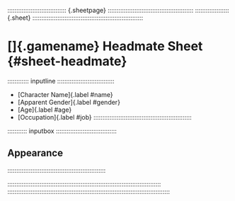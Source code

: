 ::::::::::::::::::::::::::::::::: {.sheetpage} ::::::::::::::::::::::::::::::::::::::::::::::::
::::::::::::::::::: {.sheet} ::::::::::::::::::::::::::::::::::::::::::::::::::::::::::::::
# []{.gamename} Headmate Sheet {#sheet-headmate}

:::::::::::: inputline ::::::::::::::::::::::::::::::::
- [Character Name]{.label #name}
- [Apparent Gender]{.label #gender}
- [Age]{.label #age}
- [Occupation]{.label #job}
:::::::::::::::::::::::::::::::::::::::::::::::::::::::

::::::::::: inputbox ::::::::::::::::::::::::::::::::::
## Appearance
:::::::::::::::::::::::::::::::::::::::::::::::::::::::

::::::::::::::::::::::::::::::::::::::::::::::::::::::::::::::::::::::::::::::::::::::
:::::::::::::::::::::::::::::::::::::::::::::::::::::::::::::::::::::::::::::::::::::::::::
